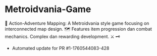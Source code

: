 # Metroidvania-Game
🏰 Action-Adventure Mapping: A Metroidvania style game focusing on interconnected map design. 🗺️ Features item progression dan combat mechanics. Complex dan rewarding development. ⚔️ 🗝️


- Automated update for PR #1-1760544083-428
